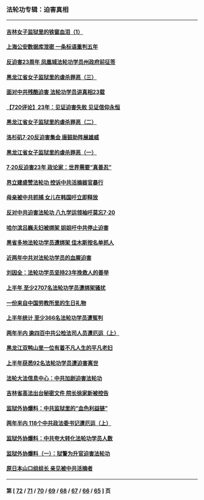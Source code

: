 ### 法轮功专辑：迫害真相
---
#### [吉林女子监狱里的铁窗血泪（1）](../../pages/nf4379/n13786967.md?07300430) 
#### [上海公安数据库泄密 一条标语重判五年](../../pages/nf4379/n13787387.md?07300430) 
#### [反迫害23周年 凤凰城法轮功学员州政府前征签](../../pages/nf4379/n13786397.md?07300430) 
#### [黑龙江省女子监狱里的虐杀罪恶（三）](../../pages/nf4379/n13784732.md?07300430) 
#### [面对中共残酷迫害 法轮功学员讲真相23载](../../pages/nf4379/n13785367.md?07300430) 
#### [【720评论】23年：见证迫害失败 见证信仰永恒](../../pages/nf4379/n13785353.md?07300430) 
#### [黑龙江省女子监狱里的虐杀罪恶（二）](../../pages/nf4379/n13783691.md?07300430) 
#### [洛杉矶7·20反迫害集会 唐鼓助阵展雄威](../../pages/nf4379/n13783935.md?07300430) 
#### [黑龙江省女子监狱里的虐杀罪恶（一）](../../pages/nf4379/n13780871.md?07300430) 
#### [7·20反迫害23年 政论家：世界需要“真善忍”](../../pages/nf4379/n13782402.md?07300430) 
#### [界立建盛赞法轮功 控诉中共活摘器官暴行](../../pages/nf4379/n13781971.md?07300430) 
#### [母亲被中共抓捕 女儿在韩国吁立即释放](../../pages/nf4379/n13781383.md?07300430) 
#### [反对中共迫害法轮功 八九学运领袖吁莫忘7‧20](../../pages/nf4379/n13781274.md?07300430) 
#### [哈尔滨吕巍夫妇被绑架 姐姐吁中共停止迫害](../../pages/nf4379/n13780481.md?07300430) 
#### [黑省多地法轮功学员遭绑架 佳木斯按名单抓人](../../pages/nf4379/n13779958.md?07300430) 
#### [近两年中共对法轮功学员的血腥迫害](../../pages/nf4379/n13778445.md?07300430) 
#### [刘因全：法轮功学员坚持23年挽救人的善举](../../pages/nf4379/n13778949.md?07300430) 
#### [上半年 至少2707名法轮功学员遭绑架骚扰](../../pages/nf4379/n13776397.md?07300430) 
#### [一份来自中国劳教所里的生日礼物](../../pages/nf4379/n13777122.md?07300430) 
#### [上半年统计 至少366名法轮功学员遭冤判](../../pages/nf4379/n13775603.md?07300430) 
#### [两年半内 逾四百中共公检法司人员遭厄运（上）](../../pages/nf4379/n13767733.md?07300430) 
#### [黑龙江双鸭山里一位有着不凡人生的平凡老妇](../../pages/nf4379/n13774224.md?07300430) 
#### [上半年获悉92名法轮功学员遭迫害离世](../../pages/nf4379/n13772701.md?07300430) 
#### [法轮大法信息中心：中共加剧迫害法轮功](../../pages/nf4379/n13772403.md?07300430) 
#### [吉林省高法出台秘密文件 院长徐家新被控告](../../pages/nf4379/n13771719.md?07300430) 
#### [监狱外协爆料：中共监狱里的“血色利益链”](../../pages/nf4379/n13769954.md?07300430) 
#### [两年半内 118个中共政法委书记遭厄运（上）](../../pages/nf4379/n13763600.md?07300430) 
#### [监狱外协爆料：中共夸大转化法轮功学员人数](../../pages/nf4379/n13769180.md?07300430) 
#### [监狱外协爆料（一）：狱警为升官迫害法轮功](../../pages/nf4379/n13768538.md?07300430) 
#### [原日本山口组组长 亲见被中共活摘者](../../pages/nf4379/n13767360.md?07300430) 

---
#### 第 [ [72](./72.md?07300430) / [71](./71.md?07300430) / [70](./70.md?07300430) / [69](./69.md?07300430) / [68](./68.md?07300430) / [67](./67.md?07300430) / [66](./66.md?07300430) / [65](./65.md?07300430) ] 页
